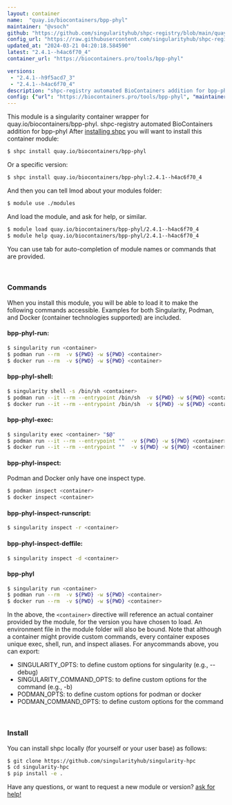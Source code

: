 ```yaml
---
layout: container
name:  "quay.io/biocontainers/bpp-phyl"
maintainer: "@vsoch"
github: "https://github.com/singularityhub/shpc-registry/blob/main/quay.io/biocontainers/bpp-phyl/container.yaml"
config_url: "https://raw.githubusercontent.com/singularityhub/shpc-registry/main/quay.io/biocontainers/bpp-phyl/container.yaml"
updated_at: "2024-03-21 04:20:18.584590"
latest: "2.4.1--h4ac6f70_4"
container_url: "https://biocontainers.pro/tools/bpp-phyl"

versions:
 - "2.4.1--h9f5acd7_3"
 - "2.4.1--h4ac6f70_4"
description: "shpc-registry automated BioContainers addition for bpp-phyl"
config: {"url": "https://biocontainers.pro/tools/bpp-phyl", "maintainer": "@vsoch", "description": "shpc-registry automated BioContainers addition for bpp-phyl", "latest": {"2.4.1--h4ac6f70_4": "sha256:2466e48f22f7f2a0a971350d4e1da4bdfaf826555c0a0c53e91cdbd965328bb3"}, "tags": {"2.4.1--h9f5acd7_3": "sha256:e28a23d9256af333b44c8b5a972b0b6360a915b5b241b48f28f32b6fa4e3ff62", "2.4.1--h4ac6f70_4": "sha256:2466e48f22f7f2a0a971350d4e1da4bdfaf826555c0a0c53e91cdbd965328bb3"}, "docker": "quay.io/biocontainers/bpp-phyl"}
---
```


This module is a singularity container wrapper for quay.io/biocontainers/bpp-phyl.
shpc-registry automated BioContainers addition for bpp-phyl
After [installing shpc](#install) you will want to install this container module:


```bash
$ shpc install quay.io/biocontainers/bpp-phyl
```

Or a specific version:

```bash
$ shpc install quay.io/biocontainers/bpp-phyl:2.4.1--h4ac6f70_4
```

And then you can tell lmod about your modules folder:

```bash
$ module use ./modules
```

And load the module, and ask for help, or similar.

```bash
$ module load quay.io/biocontainers/bpp-phyl/2.4.1--h4ac6f70_4
$ module help quay.io/biocontainers/bpp-phyl/2.4.1--h4ac6f70_4
```

You can use tab for auto-completion of module names or commands that are provided.

<br>

### Commands

When you install this module, you will be able to load it to make the following commands accessible.
Examples for both Singularity, Podman, and Docker (container technologies supported) are included.

#### bpp-phyl-run:

```bash
$ singularity run <container>
$ podman run --rm  -v ${PWD} -w ${PWD} <container>
$ docker run --rm  -v ${PWD} -w ${PWD} <container>
```

#### bpp-phyl-shell:

```bash
$ singularity shell -s /bin/sh <container>
$ podman run --it --rm --entrypoint /bin/sh  -v ${PWD} -w ${PWD} <container>
$ docker run --it --rm --entrypoint /bin/sh  -v ${PWD} -w ${PWD} <container>
```

#### bpp-phyl-exec:

```bash
$ singularity exec <container> "$@"
$ podman run --it --rm --entrypoint ""  -v ${PWD} -w ${PWD} <container> "$@"
$ docker run --it --rm --entrypoint ""  -v ${PWD} -w ${PWD} <container> "$@"
```

#### bpp-phyl-inspect:

Podman and Docker only have one inspect type.

```bash
$ podman inspect <container>
$ docker inspect <container>
```

#### bpp-phyl-inspect-runscript:

```bash
$ singularity inspect -r <container>
```

#### bpp-phyl-inspect-deffile:

```bash
$ singularity inspect -d <container>
```



#### bpp-phyl

```bash
$ singularity run <container>
$ podman run --rm  -v ${PWD} -w ${PWD} <container>
$ docker run --rm  -v ${PWD} -w ${PWD} <container>
```


In the above, the `<container>` directive will reference an actual container provided
by the module, for the version you have chosen to load. An environment file in the
module folder will also be bound. Note that although a container
might provide custom commands, every container exposes unique exec, shell, run, and
inspect aliases. For anycommands above, you can export:

 - SINGULARITY_OPTS: to define custom options for singularity (e.g., --debug)
 - SINGULARITY_COMMAND_OPTS: to define custom options for the command (e.g., -b)
 - PODMAN_OPTS: to define custom options for podman or docker
 - PODMAN_COMMAND_OPTS: to define custom options for the command

<br>

### Install

You can install shpc locally (for yourself or your user base) as follows:

```bash
$ git clone https://github.com/singularityhub/singularity-hpc
$ cd singularity-hpc
$ pip install -e .
```

Have any questions, or want to request a new module or version? [ask for help!](https://github.com/singularityhub/singularity-hpc/issues)